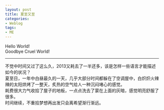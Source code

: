 ```yaml
---
layout: post
title: 夏至又至
categories:
- Weblog
tags:
- ME
---
```

Hello World!   
Goodbye Cruel World!  
**********
不觉中时间又过了这么久，2013又耗去了一半还多，该是怎样一些语言才能描述如今的状况？    
夏至日，一年中白昼最久的一天，几乎大部分时间都躲在了空调屋中，白炽炽火辣辣的太阳烘烤了一整天，炙热的空气给人一种沉闷堵心的感觉。    
耗费很大力气收拾了屋子的地板，一点点洗去了蒙在上面的灰暗，感觉明亮舒服了很多。    
时间继续，不重拾梦想再出发只会离希望渐行渐远。
